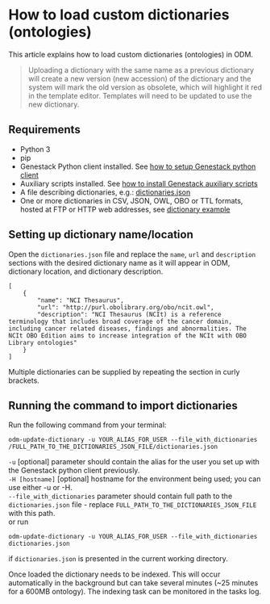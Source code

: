# How to load custom dictionaries (ontologies)
This article explains how to load custom dictionaries (ontologies) in ODM.

> Uploading a dictionary with the same name as a previous dictionary will create a new version (new accession) of the dictionary and the system will mark the old version as obsolete, which will highlight it red in the template editor. Templates will need to be updated to use the new dictionary.

## Requirements
* Python 3
* pip
* Genestack Python client installed. See [how to setup Genestack python client](../../00.%20Packages%20to%20install/1.%20Genestack%20python%20client)
* Auxiliary scripts installed. See [how to install Genestack auxiliary scripts](../../00.%20Packages%20to%20install/2.%20Genestack%20auxiliary%20scripts)
* A file describing dictionaries, e.g.: [dictionaries.json](dictionaries.json)
* One or more dictionaries in CSV, JSON, OWL, OBO or TTL formats, hosted at FTP or HTTP web addresses, see [dictionary example](http://purl.obolibrary.org/obo/go.owl)

## Setting up dictionary name/location
Open the ```dictionaries.json``` file and replace the ```name```, ```url``` and ```description``` sections with the desired dictionary name as it will appear in ODM, dictionary location, and dictionary description.

```
[
    {
        "name": "NCI Thesaurus",
        "url": "http://purl.obolibrary.org/obo/ncit.owl",
        "description": "NCI Thesaurus (NCIt) is a reference terminology that includes broad coverage of the cancer domain, including cancer related diseases, findings and abnormalities. The NCIt OBO Edition aims to increase integration of the NCIt with OBO Library ontologies"
    }
]
```
Multiple dictionaries can be supplied by repeating the section in curly brackets.

## Running the command to import dictionaries
Run the following command from your terminal:

```shell
odm-update-dictionary -u YOUR_ALIAS_FOR_USER --file_with_dictionaries /FULL_PATH_TO_THE_DICTIONARIES_JSON_FILE/dictionaries.json
```

```-u``` [optional] parameter should contain the alias for the user you set up with the Genestack python client previously. \
```-H [hostname]``` [optional] hostname for the environment being used; you can use either -u or -H.  \
```--file_with_dictionaries``` parameter should contain full path to the ```dictionaries.json``` file - replace ```FULL_PATH_TO_THE_DICTIONARIES_JSON_FILE``` with this path. \
or run

```shell
odm-update-dictionary -u YOUR_ALIAS_FOR_USER --file_with_dictionaries dictionaries.json
``` 

if ```dictionaries.json``` is presented in the current working directory.

Once loaded the dictionary needs to be indexed. This will occur automatically in the background but can take several minutes (~25 minutes for a 600MB ontology). The indexing task can be monitored in the tasks log.
